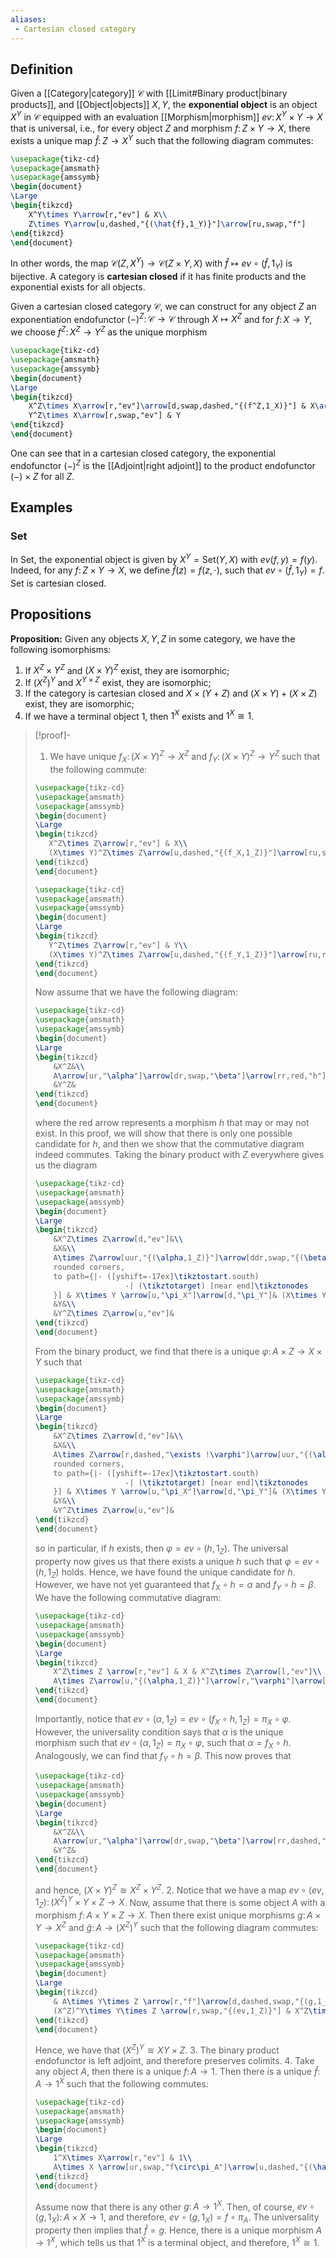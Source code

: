 ```yaml
---
aliases:
 - Cartesian closed category
---
```

## Definition
Given a [[Category|category]] $\mathcal{C}$ with [[Limit#Binary product|binary products]], and [[Object|objects]] $X,Y$, the **exponential object** is an object $X^Y$ in $\mathcal{C}$ equipped with an evaluation [[Morphism|morphism]] $ev\colon X^Y\times Y\to X$ that is universal, i.e., for every object $Z$ and morphism $f\colon Z\times Y\to X$, there exists a unique map $\hat{f}\colon Z\to X^Y$ such that the following diagram commutes:
```tikz
\usepackage{tikz-cd}
\usepackage{amsmath}
\usepackage{amssymb}
\begin{document}
\Large
\begin{tikzcd}
    X^Y\times Y\arrow[r,"ev"] & X\\
    Z\times Y\arrow[u,dashed,"{(\hat{f},1_Y)}"]\arrow[ru,swap,"f"]
\end{tikzcd}
\end{document}
```
In other words, the map $\mathcal{C}(Z, X^Y)\to \mathcal{C}(Z\times Y, X)$ with $\hat{f}\mapsto ev\circ (\hat{f},1_Y)$ is bijective. A category is **cartesian closed** if it has finite products and the exponential exists for all objects.

Given a cartesian closed category $\mathcal{C}$, we can construct for any object $Z$ an exponentiation endofunctor $(-)^Z\colon \mathcal{C}\to\mathcal{C}$ through $X\mapsto X^Z$ and for $f\colon X\to Y$, we choose $f^Z\colon X^Z\to Y^Z$ as the unique morphism
```tikz
\usepackage{tikz-cd}
\usepackage{amsmath}
\usepackage{amssymb}
\begin{document}
\Large
\begin{tikzcd}
	X^Z\times X\arrow[r,"ev"]\arrow[d,swap,dashed,"{(f^Z,1_X)}"] & X\arrow[d,"f"]\\
	Y^Z\times X\arrow[r,swap,"ev"] & Y
\end{tikzcd}
\end{document}
```

One can see that in a cartesian closed category, the exponential endofunctor $(-)^Z$ is the [[Adjoint|right adjoint]] to the product endofunctor $(-)\times Z$ for all $Z$.
## Examples
### $\mathrm{Set}$
In $\mathrm{Set}$, the exponential object is given by $X^Y = \mathrm{Set}(Y,X)$ with $ev(f,y) = f(y)$. Indeed, for any $f\colon Z\times Y\to X$, we define $\hat{f}(z) = f(z,\cdot)$, such that $ev\circ (\hat{f},1_Y) = f$.
$\mathrm{Set}$ is cartesian closed.
## Propositions
**Proposition:** Given any objects $X,Y,Z$ in some category, we have the following isomorphisms:
1. If $X^Z\times Y^Z$ and $(X\times Y)^Z$ exist, they are isomorphic;
2. If $(X^Z)^Y$ and $X^{Y\times Z}$ exist, they are isomorphic;
3. If the category is cartesian closed and $X\times (Y+Z)$ and $(X\times Y)+(X\times Z)$ exist, they are isomorphic;
4. If we have a terminal object $1$, then $1^X$ exists and $1^X\cong 1$.
>[!proof]-
>1. We have unique $f_X\colon (X\times Y)^Z\to X^Z$ and $f_Y\colon (X\times Y)^Z\to Y^Z$ such that the following commute:
>	```tikz
>	\usepackage{tikz-cd}
>	\usepackage{amsmath}
>	\usepackage{amssymb}
>	\begin{document}
>	\Large
>	\begin{tikzcd}
> 	   X^Z\times Z\arrow[r,"ev"] & X\\
> 	   (X\times Y)^Z\times Z\arrow[u,dashed,"{(f_X,1_Z)}"]\arrow[ru,swap,"\pi_X\circ ev"]
>	\end{tikzcd}
>	\end{document}
>	```
>	```tikz
>	\usepackage{tikz-cd}
>	\usepackage{amsmath}
>	\usepackage{amssymb}
>	\begin{document}
>	\Large
>	\begin{tikzcd}
> 	   Y^Z\times Z\arrow[r,"ev"] & Y\\
> 	   (X\times Y)^Z\times Z\arrow[u,dashed,"{(f_Y,1_Z)}"]\arrow[ru,red,swap,"\pi_Y\circ ev"]
>	\end{tikzcd}
>	\end{document}
>	```
>	Now assume that we have the following diagram:
>	```tikz
>	\usepackage{tikz-cd}
>	\usepackage{amsmath}
>	\usepackage{amssymb}
>	\begin{document}
>	\Large
>	\begin{tikzcd}
>		&X^Z&\\
>		A\arrow[ur,"\alpha"]\arrow[dr,swap,"\beta"]\arrow[rr,red,"h"] & & (X\times Y)^Z\arrow[ul,swap,"f_X"]\arrow[dl,"f_Y"]\\
>		&Y^Z&
>	\end{tikzcd}
>	\end{document}
>	```
>	where the red arrow represents a morphism $h$ that may or may not exist. In this proof, we will show that there is only one possible candidate for $h$, and then we show that the commutative diagram indeed commutes.
>	Taking the binary product with $Z$ everywhere gives us the diagram
>	```tikz
>	\usepackage{tikz-cd}
>	\usepackage{amsmath}
>	\usepackage{amssymb}
>	\begin{document}
>	\Large
>	\begin{tikzcd}
>		&X^Z\times Z\arrow[d,"ev"]&\\
>		&X&\\
>		A\times Z\arrow[uur,"{(\alpha,1_Z)}"]\arrow[ddr,swap,"{(\beta,1_Z)}"]\arrow[rr,red,swap,"{(h,1_Z)}",
>		rounded corners,
>		to path={|- ([yshift=-17ex]\tikztostart.south)
>						-| (\tikztotarget) [near end]\tikztonodes
>		}] & X\times Y \arrow[u,"\pi_X"]\arrow[d,"\pi_Y"]& (X\times Y)^Z\times Z\arrow[uul,swap,"{(f_X,1_Z)}"]\arrow[ddl,"{(f_Y,1_Z)}"]\arrow[l,"ev"]\\
>		&Y&\\
>		&Y^Z\times Z\arrow[u,"ev"]&
>	\end{tikzcd}
>	\end{document}
>	```
>	From the binary product, we find that there is a unique $\varphi\colon A\times Z \to X\times Y$ such that
>	```tikz
>	\usepackage{tikz-cd}
>	\usepackage{amsmath}
>	\usepackage{amssymb}
>	\begin{document}
>	\Large
>	\begin{tikzcd}
>		&X^Z\times Z\arrow[d,"ev"]&\\
>		&X&\\
>		A\times Z\arrow[r,dashed,"\exists !\varphi"]\arrow[uur,"{(\alpha,1_Z)}"]\arrow[ddr,swap,"{(\beta,1_Z)}"]\arrow[rr,red,swap,"{(h,1_Z)}",
>		rounded corners,
>		to path={|- ([yshift=-17ex]\tikztostart.south)
>						-| (\tikztotarget) [near end]\tikztonodes
>		}] & X\times Y \arrow[u,"\pi_X"]\arrow[d,"\pi_Y"]& (X\times Y)^Z\times Z\arrow[uul,swap,"{(f_X,1_Z)}"]\arrow[ddl,"{(f_Y,1_Z)}"]\arrow[l,"ev"]\\
>		&Y&\\
>		&Y^Z\times Z\arrow[u,"ev"]&
>	\end{tikzcd}
>	\end{document}
>	```
>	so in particular, if $h$ exists, then $\varphi = ev\circ (h,1_Z)$. The universal property now gives us that there exists a unique $h$ such that $\varphi = ev\circ (h,1_Z)$ holds. Hence, we have found the unique candidate for $h$. However, we have not yet guaranteed that $f_X\circ h = \alpha$ and $f_Y\circ h = \beta$. We have the following commutative diagram:
>	```tikz
>	\usepackage{tikz-cd}
>	\usepackage{amsmath}
>	\usepackage{amssymb}
>	\begin{document}
>	\Large
>	\begin{tikzcd}
>		X^Z\times Z \arrow[r,"ev"] & X & X^Z\times Z\arrow[l,"ev"]\\
>		A\times Z\arrow[u,"{(\alpha,1_Z)}"]\arrow[r,"\varphi"]\arrow[rr,dashed,bend right,swap,"{(h,1_Z)}"] & X\times Y\arrow[u,"\pi_X"] & (X\times Y)^Z\times Z \arrow[u,"{(f_X,1_Z)}"]
>	\end{tikzcd}
>	\end{document}
>	```
>	Importantly, notice that $ev\circ (\alpha,1_Z) = ev\circ (f_X\circ h,1_Z) = \pi_X\circ \varphi$. However, the universality condition says that $\alpha$ is the unique morphism such that $ev\circ (\alpha,1_Z) = \pi_X\circ \varphi$, such that $\alpha = f_X\circ h$. Analogously, we can find that $f_Y\circ h = \beta$. This now proves that
>	```tikz
>	\usepackage{tikz-cd}
>	\usepackage{amsmath}
>	\usepackage{amssymb}
>	\begin{document}
>	\Large
>	\begin{tikzcd}
>		&X^Z&\\
>		A\arrow[ur,"\alpha"]\arrow[dr,swap,"\beta"]\arrow[rr,dashed,"\exists !h"] & & (X\times Y)^Z\arrow[ul,swap,"f_X"]\arrow[dl,"f_Y"]\\
>		&Y^Z&
>	\end{tikzcd}
>	\end{document}
>	```
>	and hence, $(X\times Y)^Z \cong X^Z\times Y^Z$.
>2. Notice that we have a map $ev\circ (ev,1_Z)\colon (X^Z)^Y\times Y\times Z\to X$. Now, assume that there is some object $A$ with a morphism $f\colon A\times Y\times Z\to X$. Then there exist unique morphisms $g\colon A\times Y\to X^Z$ and $\hat{g}\colon A\to (X^Z)^Y$ such that the following diagram commutes:
>	```tikz
>	\usepackage{tikz-cd}
>	\usepackage{amsmath}
>	\usepackage{amssymb}
>	\begin{document}
>	\Large
>	\begin{tikzcd}
>		& A\times Y\times Z \arrow[r,"f"]\arrow[d,dashed,swap,"{(g,1_{Z})}"]\arrow[dl,dashed,swap,"{(\hat{g}, 1_{Y\times Z})}"] & X\\
>		(X^Z)^Y\times Y\times Z \arrow[r,swap,"{(ev,1_Z)}"] & X^Z\times Z \arrow[ur,swap,"ev"] &
>	\end{tikzcd}
>	\end{document}
>	```
>	Hence, we have that $(X^Z)^Y \cong X{Y\times Z}$.
>3. The binary product endofunctor is left adjoint, and therefore preserves colimits.
>4. Take any object $A$, then there is a unique $f\colon A\to 1$. Then there is a unique $\hat{f}\colon A\to 1^X$ such that the following commutes:
>	```tikz
>	\usepackage{tikz-cd}
>	\usepackage{amsmath}
>	\usepackage{amssymb}
>	\begin{document}
>	\Large
>	\begin{tikzcd}
>		1^X\times X\arrow[r,"ev"] & 1\\
>		A\times X \arrow[ur,swap,"f\circ\pi_A"]\arrow[u,dashed,"{(\hat{f},1_X)}"]
>	\end{tikzcd}
>	\end{document}
>	```
>	Assume now that there is any other $g\colon A\to 1^X$. Then, of course, $ev\circ (g,1_X)\colon A\times X\to 1$, and therefore, $ev\circ(g,1_X) = f\circ\pi_A$. The universality property then implies that $\hat{f}=g$. Hence, there is a unique morphism $A\to 1^X$, which tells us that $1^X$ is a terminal object, and therefore, $1^X\cong 1$.

